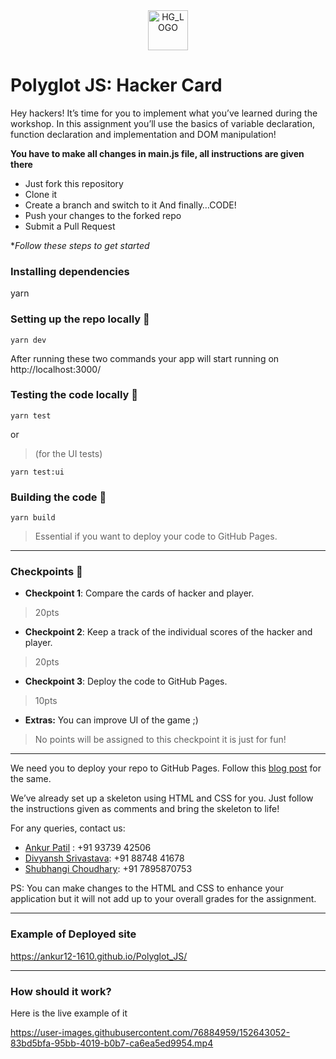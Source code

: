 <div align="center">
  <img alt="HG_LOGO" src="assets/js.png" height="64" />
</div>

# Polyglot JS: Hacker Card

Hey hackers!
It’s time for you to implement what you’ve learned during the workshop. In this assignment you’ll use the basics of variable declaration, function declaration and implementation and DOM manipulation!

**You have to make all changes in main.js file, all instructions are given there**

- Just fork this repository
- Clone it
- Create a branch and switch to it And finally…CODE!
- Push your changes to the forked repo
- Submit a Pull Request

**Follow these steps to get started*

### Installing dependencies
yarn

### Setting up the repo locally  🔧
```
yarn dev
```
After running these two commands your app will start running on http://localhost:3000/

### Testing the code locally  🚧
```
yarn test
```
or
> (for the UI tests)
```
yarn test:ui
```
### Building the code  🚀
```
yarn build
```
> Essential if you want to deploy your code to GitHub Pages.

---

### Checkpoints 🏁
- **Checkpoint 1**: Compare the cards of hacker and player.
> 20pts
- **Checkpoint 2**: Keep a track of the individual scores of the hacker and player.
> 20pts
- **Checkpoint 3**: Deploy the code to GitHub Pages.
> 10pts
- **Extras:** You can improve UI of the game ;)
> No points will be assigned to this checkpoint it is just for fun!

---

We need you to deploy your repo to GitHub Pages. Follow this [blog post](https://www.codecademy.com/article/f1-u3-github-pages) for the same.

We’ve already set up a skeleton using HTML and CSS for you. Just follow the instructions given as comments and bring the skeleton to life!

For any queries, contact us:
- [Ankur Patil](https://github.com/ankur12-1610) : +91 93739 42506
- [Divyansh Srivastava](https://github.com/Divyansh013): +91 88748 41678
- [Shubhangi Choudhary](https://github.com/shubhangi013): +91 7895870753

PS: You can make changes to the HTML and CSS to enhance your application but it will not add up to your overall grades for the assignment.

---

### Example of Deployed site
https://ankur12-1610.github.io/Polyglot_JS/

---

### How should it work?
Here is the live example of it


https://user-images.githubusercontent.com/76884959/152643052-83bd5bfa-95bb-4019-b0b7-ca6ea5ed9954.mp4



